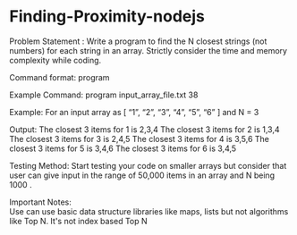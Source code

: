 # Finding-Proximity-nodejs

Problem Statement :
Write a program to find the N closest strings (not numbers) for each string in an array. 
Strictly consider the time and memory complexity while coding.

Command format:
program <InputArrayFile>  <N>

Example Command:
program input_array_file.txt 38

Example:
For an input array as [ “1”, “2”, “3”, “4”, “5”, “6” ] and N = 3

Output:
The closest 3 items for 1 is  2,3,4
The closest 3 items for 2 is  1,3,4
The closest 3 items for 3 is  2,4,5
The closest 3 items for 4 is  3,5,6
The closest 3 items for 5 is  3,4,6
The closest 3 items for 6 is  3,4,5

Testing Method:
Start testing your code on smaller arrays but consider that user can give input in the range of 50,000 items
in an array and N being 1000 . 


Important Notes:  
Use can use basic data structure libraries like maps, lists but not algorithms like Top N. It's not index based Top N
